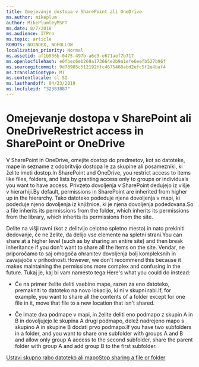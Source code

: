 ```yaml
---
title: Omejevanje dostopa v SharePoint ali OneDrive
ms.author: mikeplum
author: MikePlumleyMSFT
ms.date: 8/7/2018
ms.audience: ITPro
ms.topic: article
ROBOTS: NOINDEX, NOFOLLOW
localization_priority: Normal
ms.assetid: af1b936b-0475-497b-a6d3-e671aef7b717
ms.openlocfilehash: e0fbec6eb269a173664e2b9a1efe6eefb527b96f
ms.sourcegitcommit: 9d78905c512192ffc4675468abd2efc5f2e4baf4
ms.translationtype: MT
ms.contentlocale: sl-SI
ms.lasthandoff: 04/23/2019
ms.locfileid: "32383887"
---
```

# <a name="restrict-access-in-sharepoint-or-onedrive"></a><span data-ttu-id="597f4-102">Omejevanje dostopa v SharePoint ali OneDrive</span><span class="sxs-lookup"><span data-stu-id="597f4-102">Restrict access in SharePoint or OneDrive</span></span>

<span data-ttu-id="597f4-103">V SharePoint in OneDrive, omejite dostop do predmetov, kot so datoteke, mape in sezname z odobritvijo dostopa le za skupine ali posamezniki, ki želite imeti dostop.</span><span class="sxs-lookup"><span data-stu-id="597f4-103">In SharePoint and OneDrive, you restrict access to items like files, folders, and lists by granting access only to groups or individuals you want to have access.</span></span> <span data-ttu-id="597f4-104">Privzeto dovoljenja v SharePoint dedujejo iz višje v hierarhiji.</span><span class="sxs-lookup"><span data-stu-id="597f4-104">By default, permissions in SharePoint are inherited from higher up in the hierarchy.</span></span> <span data-ttu-id="597f4-105">Tako datoteko podeduje njena dovoljenja v mapi, ki podeduje njeno dovoljenja iz knjižnice, ki je njena dovoljenja podedovana.</span><span class="sxs-lookup"><span data-stu-id="597f4-105">So a file inherits its permissions from the folder, which inherits its permissions from the library, which inherits its permissions from the site.</span></span>
  
<span data-ttu-id="597f4-106">Delite na višji ravni (kot z delitvijo celotno spletno mesto) in nato prekiniti dedovanje, če ne želite, da delijo vse elemente na spletni strani.</span><span class="sxs-lookup"><span data-stu-id="597f4-106">You can share at a higher level (such as by sharing an entire site) and then break inheritance if you don't want to share all the items on the site.</span></span> <span data-ttu-id="597f4-107">Vendar, ne priporočamo to saj omogoča ohranitev dovoljenja bolj kompleksnih in zavajajoče v prihodnosti.</span><span class="sxs-lookup"><span data-stu-id="597f4-107">However, we don't recommend this because it makes maintaining the permissions more complex and confusing in the future.</span></span> <span data-ttu-id="597f4-108">Tukaj je, kaj bi vam namesto tega:</span><span class="sxs-lookup"><span data-stu-id="597f4-108">Here's what you could do instead:</span></span>
  
- <span data-ttu-id="597f4-109">Če na primer želite deliti vsebino mape, razen za eno datoteko, premakniti to datoteko na novo lokacijo, ki ni v skupni rabi.</span><span class="sxs-lookup"><span data-stu-id="597f4-109">If, for example, you want to share all the contents of a folder except for one file in it, move that file to a new location that isn't shared.</span></span>
    
- <span data-ttu-id="597f4-110">Če imate dva podmape v mapi, in želite deliti eno podmapo z skupin A in B in dovoljujejo le skupina A drugi podmapo, delež nadrejeno mapo s skupino A in skupine B dodati prvo podmapo.</span><span class="sxs-lookup"><span data-stu-id="597f4-110">If you have two subfolders in a folder, and you want to share one subfolder with groups A and B and allow only group A access to the second subfolder, share the parent folder with group A and add group B to the first subfolder.</span></span>
    
[<span data-ttu-id="597f4-111">Ustavi skupno rabo datoteko ali mapo</span><span class="sxs-lookup"><span data-stu-id="597f4-111">Stop sharing a file or folder </span></span>](https://go.microsoft.com/fwlink/?linkid=2008861)
  

